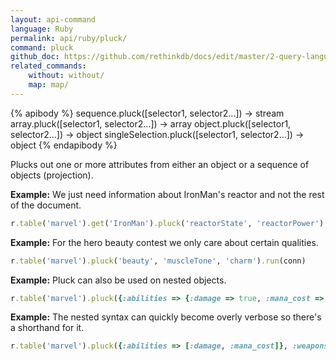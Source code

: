 ```yaml
---
layout: api-command 
language: Ruby
permalink: api/ruby/pluck/
command: pluck 
github_doc: https://github.com/rethinkdb/docs/edit/master/2-query-language/api/ruby/document-manipulation/pluck.md
related_commands:
    without: without/
    map: map/
---
```


{% apibody %}
sequence.pluck([selector1, selector2...]) &rarr; stream
array.pluck([selector1, selector2...]) &rarr; array
object.pluck([selector1, selector2...]) &rarr; object
singleSelection.pluck([selector1, selector2...]) &rarr; object
{% endapibody %}

Plucks out one or more attributes from either an object or a sequence of objects
(projection).

__Example:__ We just need information about IronMan's reactor and not the rest of the
document.

```rb
r.table('marvel').get('IronMan').pluck('reactorState', 'reactorPower').run(conn)
```

__Example:__ For the hero beauty contest we only care about certain qualities.

```rb
r.table('marvel').pluck('beauty', 'muscleTone', 'charm').run(conn)
```


__Example:__ Pluck can also be used on nested objects.

```rb
r.table('marvel').pluck({:abilities => {:damage => true, :mana_cost => true}, :weapons => true}).run(conn)
```


__Example:__ The nested syntax can quickly become overly verbose so there's a shorthand for it.

```rb
r.table('marvel').pluck({:abilities => [:damage, :mana_cost]}, :weapons).run(conn)
```
